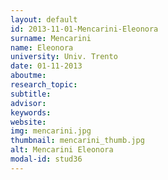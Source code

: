 ```yaml
---
layout: default 
id: 2013-11-01-Mencarini-Eleonora
surname: Mencarini
name: Eleonora
university: Univ. Trento
date: 01-11-2013
aboutme: 
research_topic: 
subtitle: 
advisor: 
keywords: 
website: 
img: mencarini.jpg
thumbnail: mencarini_thumb.jpg
alt: Mencarini Eleonora
modal-id: stud36
---
```

